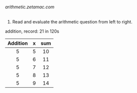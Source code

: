 <h6>arithmetic.zetamac.com</h6>

1. Read and evaluate the arithmetic question from left to right.

addition, record: 21 in 120s

| Addition | x | sum |
|:---:|:---:|:---:|
| 5 | 5 | 10 |
| 5 | 6 | 11 |
| 5 | 7 | 12 |
| 5 | 8 | 13 |
| 5 | 9 | 14 |
